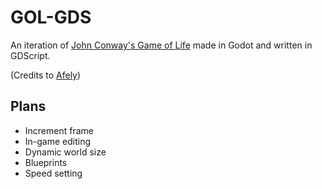 # GOL-GDS

An iteration of [John Conway's Game of Life](https://en.wikipedia.org/wiki/Conway%27s_Game_of_Life) made in Godot and written in GDScript. 

(Credits to [Afely](https://youtu.be/fJrLBhEkdTw?si=B80ZHNgxD1VsRUxw))

## Plans
- Increment frame
- In-game editing
- Dynamic world size
- Blueprints
- Speed setting